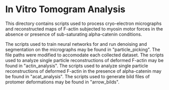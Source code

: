 # In Vitro Tomogram Analysis
This directory contains scripts used to process cryo-electron micrographs and reconstructed maps of F-actin subjected to myosin motor forces in the absence or presence of sub-saturating alpha-catenin conditions.

The scripts used to train neural networks for and run denoising and segmentation on the micrographs may be found in "particle_picking". The file paths were modified to accomodate each collected dataset.
The scripts used to analyze single particle reconstructions of deformed F-actin may be found in "actin_analysis".
The scripts used to analyze single particle reconstructions of deformed F-actin in the presence of alpha-catenin may be found in "acat_analysis".
The scripts used to generate bild files of protomer deformations may be found in "arrow_bilds".
